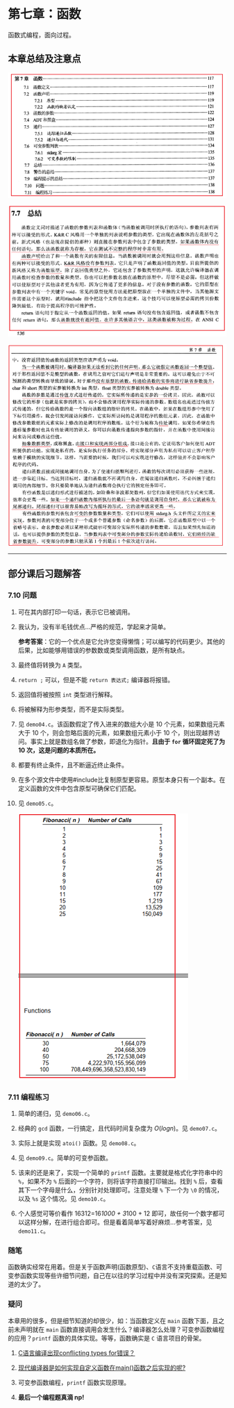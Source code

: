 # 第七章：函数

函数式编程，面向过程。

## 本章总结及注意点

![0](https://raw.githubusercontent.com/Y-puyu/picture/main/images/20201227190744.png)

![1](https://raw.githubusercontent.com/Y-puyu/picture/main/images/20201227174606.png)

![2](https://raw.githubusercontent.com/Y-puyu/picture/main/images/20201220142925.png)

---

## 部分课后习题解答

### 7.10 问题

1. 可在其内部打印一句话，表示它已被调用。

2. 我认为，没有半毛钱优点...严格的规范，学起来才简单。

   **参考答案**：它的一个优点是它允许您变得懒惰；可以编写的代码更少。其他的后果，比如能够用错误的参数数或类型调用函数，是所有缺点。

3. 最终值将转换为 `A` 类型。

4. `return ;` 可以，但是不能 `return 表达式;` 编译器将报错。

5. 返回值将被按照 `int` 类型进行解释。

6. 将被解释为形参类型，而不是实际类型。

7. 见 `demo04.c`。该函数假定了传入进来的数组大小是 10 个元素，如果数组元素大于 10 个，则会忽略后面的元素，如果数组元素小于 10 个，则出现越界访问。事实上就是数组名做了参数，即退化为指针。**且由于 `for` 循环固定死了为 10 次，这是问题的本质所在。**

8. 都要有终止条件，且不断逼近终止条件。

9. 在多个源文件中使用#include比复制原型更容易。原型本身只有一个副本。在定义函数的文件中包含原型可确保它们匹配。

10. 见 `demo05.c`。

    ![3](https://raw.githubusercontent.com/Y-puyu/picture/main/images/20201220161621.png)

### 7.11 编程练习

1. 简单的递归，见 `demo06.c`。

2. 经典的 `gcd` 函数，一行搞定，且代码时间复杂度为 $O(logn)$。见 `demo07.c`。

3. 实际上就是实现 `atoi()` 函数。见 `demo08.c`。

4. 见 `demo09.c`。简单的可变参函数。

5. 该来的还是来了，实现一个简单的 `printf` 函数。主要就是格式化字符串中的 `%`，如果不为 `%` 后面的一个字符，则将该字符直接打印输出。找到 `%` 后，查看其下一个字母是什么，分别针对处理即可。注意处理 `%` 下一个为 `\0` 的情况，以及 `%s` 这个情况。见 `demo10.c`。

6. 个人感觉可等价看作 16312=16*1000 + 3*100 + 12 即可，故任何一个数字都可以这样分解，在进行组合即可。但是看着简单写着好麻烦...参考答案，见 `demo11.c`。

### 随笔

函数确实经常在用着。但是关于函数声明(函数原型)、`C`语言不支持重载函数、可变参函数实现等些许细节问题，自己在以往的学习过程中并没有深究探索。还是知道的太少了。

### 疑问

本章用的很多，但是细节知道的却很少，如：当函数定义在 `main` 函数下面，且之前未声明就在 `main` 函数直接调用会发生什么？编译器怎么处理？可变参函数编程的应用？`printf` 函数的具体实现。等等，函数确实是 `C` 语言项目的骨架。

1. [C语言编译出现conflicting types for错误？](https://www.zhihu.com/question/41722867)

2. [现代编译器是如何实现自定义函数在main()函数之后实现的呢?](https://www.zhihu.com/question/53481208/answer/135161023)

3. 可变参函数编程，`printf` 函数实现原理。

4. **最后一个编程题真滴 np!**
